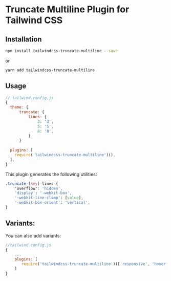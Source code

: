 # Truncate Multiline Plugin for Tailwind CSS

## Installation

```bash
npm install tailwindcss-truncate-multiline --save
```

or

```bash
yarn add tailwindcss-truncate-multiline 
```



## Usage

```js
// tailwind.config.js
{
  theme: {
      truncate: {
          lines: {
              3: '3',
              5: '5',
              8: '8',
          }
      }
    
  plugins: [
    require('tailwindcss-truncate-multiline')(),
  ],
}
```

This plugin generates the following utilities:

```css
.truncate-[key]-lines {
    'overflow': 'hidden',
    'display': '-webkit-box',
    '-webkit-line-clamp': [value],
    '-webkit-box-orient': 'vertical',
}
```

## Variants:
You can also add variants:
```js
//tailwind.config.js
{
    ...
    plugins: [
       require('tailwindcss-truncate-multiline')(['responsive', 'hover']), 
    ]
}
